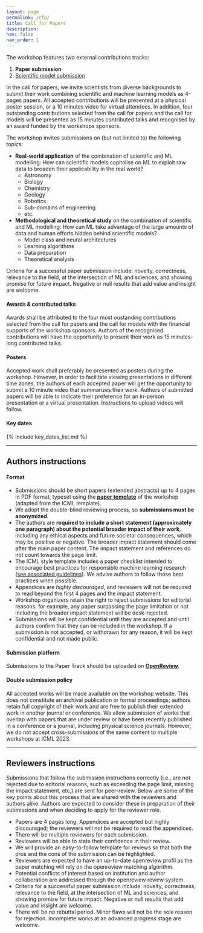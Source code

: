 ```yaml
---
layout: page
permalink: /cfp/
title: Call for Papers
description:
nav: false
nav_order: 1
---
```


The workshop features two external contributions tracks:
1. **Paper submission**
2. [Scientific model submission](/2023/cfsm/)

In the call for papers, we invite scientists from diverse backgrounds to submit their work combining scientific and machine learning models as 4-pages papers. All accepted contributions will be presented at a physical poster session, or a 10 minutes video for virtual attendees. In addition, four outstanding contributions selected from the call for papers and the call for models will be presented as 15 minutes contributed talks and recognised by an award funded by the workshops sponsors.

The workshop invites submissions on (but not limited to) the following topics:

- **Real-world application** of the combination of scientific and ML modelling: How can scientific models capitalise on ML to exploit raw data to broaden their applicability in the real world?
    - Astronomy
    - Biology
    - Chemistry
    - Geology
    - Robotics
    - Sub-domains of engineering
    - etc.
- **Methodological and theoretical study** on the combination of scientific and ML modelling: How can ML take advantage of the large amounts of data and human efforts hidden behind scientific models?
    - Model class and neural architectures
    - Learning algorithms
    - Data preparation
    - Theoretical analysis

Criteria for a successful paper submission include: novelty, correctness, relevance to the field, at the intersection of ML and sciences, and showing promise for future impact. Negative or null results that add value and insight are welcome.

#### Awards & contributed talks
Awards shall be attributed to the four most oustanding contributions selected from the call for papers and the call for models with the financial supports of the workshop sponsors. Authors of the recognised contributions will have the opportunity to present their work as 15 minutes-long contributed talks.

#### Posters
Accepted work shall preferably be presented as posters during the workshop. However, in order to facilitate viewing presentations in different time zones, the authors of each accepted paper will get the opportunity to submit a 10 minute video that summarizes their work. Authors of submitted papers will be able to indicate their preference for an in-person presentation or a virtual presentation. Instructions to upload videos will follow.

#### Key dates

{% include key_dates_list.md %}

---

## Authors instructions

#### Format
- Submissions should be short papers (extended abstracts) up to 4 pages in PDF format, typeset using the **[paper template](/2023/assets/synsml2023_template.zip)** of the workshop (adapted from the ICML template).
- We adopt the double-blind reviewing process, so **submissions must be anonymized**.
- The authors are **required to include a short statement (approximately one paragraph) about the potential broader impact of their work**, including any ethical aspects and future societal consequences, which may be positive or negative. The broader impact statement should come after the main paper content. The impact statement and references do not count towards the page limit.
- The ICML style template includes a paper checklist intended to encourage best practices for responsible machine learning research ([see associated guidelines](https://icml.cc/Conferences/2023/PaperGuidelines)). We advise authors to follow those best practices when possible.
- Appendices are *highly discouraged*, and reviewers will not be required to read beyond the first 4 pages and the impact statement.
- Workshop organizers retain the right to reject submissions for editorial reasons: for example, any paper surpassing the page limitation or not including the broader impact statement will be desk-rejected.
- Submissions will be kept confidential until they are accepted and until authors confirm that they can be included in the workshop. If a submission is not accepted, or withdrawn for any reason, it will be kept confidential and not made public.

#### Submission platform
Submissions to the Paper Track should be uploaded on **[OpenReview](https://openreview.net/group?id=ICML.cc/2023/Workshop/SynS_and_ML)**.

#### Double submission policy
All accepted works will be made available on the workshop website. This does not constitute an archival publication or formal proceedings; authors retain full copyright of their work and are free to publish their extended work in another journal or conference. We allow submission of works that overlap with papers that are under review or have been recently published in a conference or a journal, including physical science journals. However, we do not accept cross-submissions of the same content to multiple workshops at ICML 2023.

---

## Reviewers instructions
Submissions that follow the submission instructions correctly (i.e., are not rejected due to editorial reasons, such as exceeding the page limit, missing the impact statement, etc,) are sent for peer-review. Below are some of the key points about this process that are shared with the reviewers and authors alike. Authors are expected to consider these in preparation of their submissions and when deciding to apply for the reviewer role.

- Papers are 4 pages long. Appendices are accepted but highly discouraged; the reviewers will not be required to read the appendices.
- There will be multiple reviewers for each submission.
- Reviewers will be able to state their confidence in their review.
- We will provide an easy-to-follow template for reviews so that both the pros and the cons of the submission can be highlighted.
- Reviewers are expected to have an up-to-date openreview profil as the paper matching will rely on the openreview matching algorithm.
- Potential conflicts of interest based on institution and author collaboration are addressed through the openreview review system.
- Criteria for a successful paper submission include: novelty, correctness, relevance to the field, at the intersection of ML and sciences, and showing promise for future impact. Negative or null results that add value and insight are welcome.
- There will be no rebuttal period. Minor flaws will not be the sole reason for rejection. Incomplete works at an advanced progress stage are welcome.
